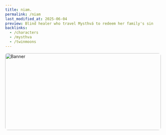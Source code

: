 ```yaml
---
title: niam.
permalink: /niam
last_modified_at: 2025-06-04
preview: Blind healer who travel Mysthvá to redeem her family's sin
backlinks:
  - /characters
  - /mysthva
  - /twinmoons
---
```

<div style="position:relative;width:100%;height:250px;overflow:hidden;border-radius:8px;">
  <img src="{{ site.baseurl }}/assets/media_490551239640264575_1723737454.png" alt="Banner" style="width:100%;height:100%;object-fit:cover;object-position:50% 20%;position:absolute;top:0;left:0;z-index:1;">
  <div style="position:absolute;top:-1000px;left:-1000px;width:3000px;height:3000px;background:linear-gradient(135deg, rgba(255,255,255,0) 45%, rgba(255,255,255,0.15) 50%, rgba(255,255,255,0) 55%);animation:shimmer 2.5s linear infinite;z-index:2;pointer-events:none;"></div>
</div>

<style>
@keyframes shimmer {
  0%   { transform: translate(-1500px, -1500px); }
  100% { transform: translate(1500px, 1500px); }
}
</style>

